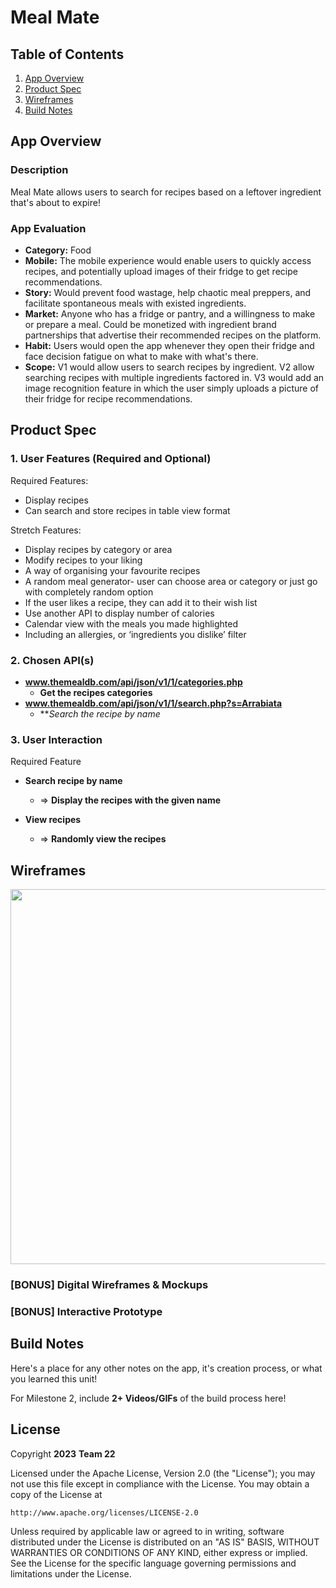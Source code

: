 # **Meal Mate**

## Table of Contents

1. [App Overview](#App-Overview)
1. [Product Spec](#Product-Spec)
1. [Wireframes](#Wireframes)
1. [Build Notes](#Build-Notes)

## App Overview

### Description 

Meal Mate allows users to search for recipes based on a leftover ingredient that's about to expire!

### App Evaluation

- **Category:** Food
- **Mobile:** The mobile experience would enable users to quickly access recipes, and potentially upload images of their fridge to get recipe recommendations.
- **Story:** Would prevent food wastage, help chaotic meal preppers, and facilitate spontaneous meals with existed ingredients.
- **Market:** Anyone who has a fridge or pantry, and a willingness to make or prepare a meal. Could be monetized with ingredient brand partnerships that advertise their recommended recipes on the platform.
- **Habit:** Users would open the app whenever they open their fridge and face decision fatigue on what to make with what's there.
- **Scope:** V1 would allow users to search recipes by ingredient. V2 allow searching recipes with multiple ingredients factored in. V3 would add an image recognition feature in which the user simply uploads a picture of their fridge for recipe recommendations.

## Product Spec

### 1. User Features (Required and Optional)

Required Features:

- Display recipes
- Can search and store recipes in table view format

Stretch Features:

- Display recipes by category or area
- Modify recipes to your liking
- A way of organising your favourite recipes
- A random meal generator- user can choose area or category or just go with completely random option
- If the user likes a recipe, they can add it to their wish list
- Use another API to display number of calories 
- Calendar view with the meals you made highlighted
- Including an allergies, or ‘ingredients you dislike’ filter

### 2. Chosen API(s)

- **www.themealdb.com/api/json/v1/1/categories.php**
  - **Get the recipes categories**
- **www.themealdb.com/api/json/v1/1/search.php?s=Arrabiata**
  - ***Search the recipe by name*

### 3. User Interaction

Required Feature

- **Search recipe by name**
  - => **Display the recipes with the given name**

- **View recipes**
  - => **Randomly view the recipes**

## Wireframes

<!-- Add picture of your hand sketched wireframes in this section -->
<img src="YOUR_WIREFRAME_IMAGE_URL" width=600>

### [BONUS] Digital Wireframes & Mockups

### [BONUS] Interactive Prototype

## Build Notes

Here's a place for any other notes on the app, it's creation 
process, or what you learned this unit!  

For Milestone 2, include **2+ Videos/GIFs** of the build process here!

## License

Copyright **2023** **Team 22**

Licensed under the Apache License, Version 2.0 (the "License");
you may not use this file except in compliance with the License.
You may obtain a copy of the License at

    http://www.apache.org/licenses/LICENSE-2.0

Unless required by applicable law or agreed to in writing, software
distributed under the License is distributed on an "AS IS" BASIS,
WITHOUT WARRANTIES OR CONDITIONS OF ANY KIND, either express or implied.
See the License for the specific language governing permissions and
limitations under the License.
